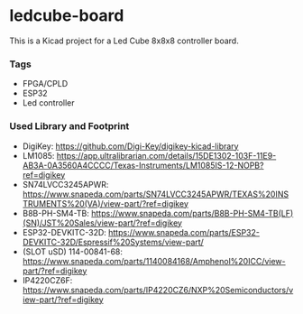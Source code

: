 # ledcube-board

This is a Kicad project for a Led Cube 8x8x8 controller board.


### Tags

- FPGA/CPLD
- ESP32
- Led controller


### Used Library and Footprint

- DigiKey: https://github.com/Digi-Key/digikey-kicad-library
- LM1085: https://app.ultralibrarian.com/details/15DE1302-103F-11E9-AB3A-0A3560A4CCCC/Texas-Instruments/LM1085IS-12-NOPB?ref=digikey
- SN74LVCC3245APWR: https://www.snapeda.com/parts/SN74LVCC3245APWR/TEXAS%20INSTRUMENTS%20(VA)/view-part/?ref=digikey
- B8B-PH-SM4-TB: https://www.snapeda.com/parts/B8B-PH-SM4-TB(LF)(SN)/JST%20Sales/view-part/?ref=digikey
- ESP32-DEVKITC-32D: https://www.snapeda.com/parts/ESP32-DEVKITC-32D/Espressif%20Systems/view-part/
- (SLOT uSD) 114-00841-68: https://www.snapeda.com/parts/1140084168/Amphenol%20ICC/view-part/?ref=digikey
- IP4220CZ6F: https://www.snapeda.com/parts/IP4220CZ6/NXP%20Semiconductors/view-part/?ref=digikey
